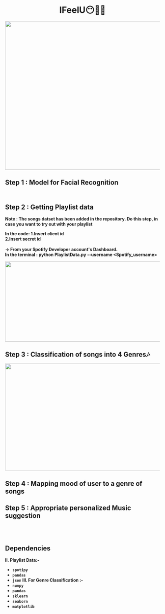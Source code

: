 <h1 align="center"><b>IFeelU😶🎵🤩</h1>

<p align="center">
 <img src="https://user-images.githubusercontent.com/54071144/114262903-1650be80-9a00-11eb-990a-c79848b55807.png" width="732" height="482">

## Step 1 : Model for Facial Recognition<br/><br/>


## Step 2 : Getting Playlist data<br/>
**Note : The songs datset has been added in the repository. Do this step, in case you want to try out with your playlist**

In the code:
1.Insert client id <br/>
2.Insert secret id <br/><br/>
-> From your Spotify Developer account's Dashboard.<br/>
 In the terminal : **python PlaylistData.py --username <Spotify_username>**<br/>


<img src="https://user-images.githubusercontent.com/54071144/114263383-c1fb0e00-9a02-11eb-928e-90382f459dc0.png" width="637" height="259.5">
<br/>
  
  
## Step 3 : Classification of songs into 4 Genres🎶<br/>

<img src="https://user-images.githubusercontent.com/54071144/114263496-74cb6c00-9a03-11eb-9d7c-4aef818d9608.png" width="657" height="347">
<br/>

## Step 4 : Mapping mood of user to a genre of songs



## Step 5 : Appropriate personalized Music suggestion
<br/><br/>

## Dependencies
**II. Playlist Data:-**
* ```spotipy```
*  ```pandas```
* ```json```
**III. For Genre Classification :-**
* ```numpy```
* ```pandas```
* ```sklearn```
* ```seaborn```
* ```matplotlib```
